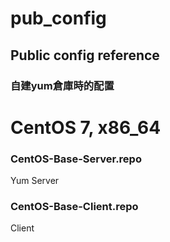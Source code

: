 # pub_config

## Public config reference

### 自建yum倉庫時的配置


CentOS 7, x86_64
=======

### CentOS-Base-Server.repo
Yum Server

### CentOS-Base-Client.repo
Client

